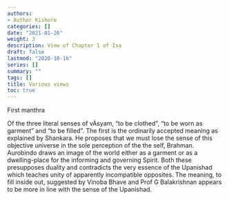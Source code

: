 ```yaml
---
authors:
- Author Kishore
categories: []
date: "2021-01-26"
weight: 3
description: View of Chapter 1 of Isa
draft: false
lastmod: "2020-10-16"
series: []
summary: ""
tags: []
title: Various views
toc: true
---
```


First manthra

<!--more-->



Of the three literal senses of vÀsyam, “to be clothed”, “to be worn as garment” and “to be filled”. The first is the ordinarily accepted meaning as explained by Shankara. He proposes that we must lose the sense of this objective universe in the sole perception of the the self, Brahman. Aurobindo draws an image of the world either as a garment or as a dwelling-place for the informing and governing Spirit. Both these presupposes duality and contradicts the very essence of the Upanishad which teaches unity of apparently incompatible opposites. The meaning, to fill inside out, suggested by Vinoba Bhave and Prof G Balakrishnan appears to be more in line with the sense of the Upanishad.
